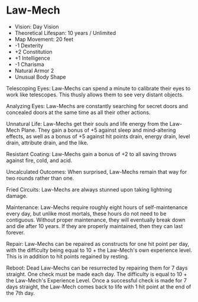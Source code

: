 # Law-Mech

- Vision: Day Vision
- Theoretical Lifespan: 10 years / Unlimited
- Map Movement: 20 feet
- -1 Dexterity
- +2 Constitution
- +1 Intelligence
- -1 Charisma
- Natural Armor 2
- Unusual Body Shape

Telescoping Eyes: Law-Mechs can spend a minute to calibrate their eyes to work like telescopes. This thusly allows them to see very distant objects.

Analyzing Eyes: Law-Mechs are constantly searching for secret doors and concealed doors at the same time as all their other actions.

Unnatural Life: Law-Mechs get their souls and life energy from the Law-Mech Plane. They gain a bonus of +5 against sleep and mind-altering effects, as well as a bonus of +5 against hit points drain, energy drain, level drain, attribute drain, and the like.

Resistant Coating: Law-Mechs gain a bonus of +2 to all saving throws against fire, cold, and acid.

Uncalculated Outcomes: When surprised, Law-Mechs remain that way for two rounds rather than one.

Fried Circuits: Law-Mechs are always stunned upon taking lightning damage.

Maintenance: Law-Mechs require roughly eight hours of self-maintenance every day, but unlike most mortals, these hours do not need to be contiguous. Without proper maintenance, they will eventually break down and die after 10 years. If they are properly maintained, then they can last forever.

Repair: Law-Mechs can be repaired as constructs for one hit point per day, with the difficulty being equal to 10 + the Law-Mech's own experience level. This is in addition to hit points regained by resting.

Reboot: Dead Law-Mechs can be resurrected by repairing them for 7 days straight. One check must be made each day. The difficulty is equal to 10 + the Law-Mech's Experience Level. Once a successful check is made for 7 days straight, the Law-Mech comes back to life with 1 hit point at the end of the 7th day.